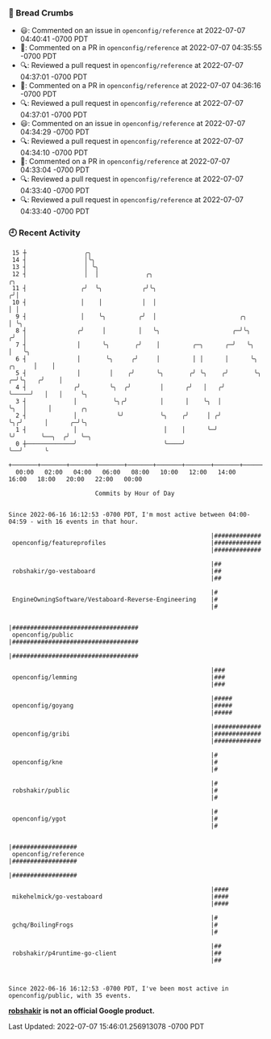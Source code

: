 ### 🍞 Bread Crumbs

 * 😃: Commented on an issue in `openconfig/reference` at 2022-07-07 04:40:41 -0700 PDT
 * 💬: Commented on a PR in  `openconfig/reference` at 2022-07-07 04:35:55 -0700 PDT
 * 🔍: Reviewed a pull request in  `openconfig/reference` at 2022-07-07 04:37:01 -0700 PDT
 * 💬: Commented on a PR in  `openconfig/reference` at 2022-07-07 04:36:16 -0700 PDT
 * 🔍: Reviewed a pull request in  `openconfig/reference` at 2022-07-07 04:37:01 -0700 PDT
 * 😃: Commented on an issue in `openconfig/reference` at 2022-07-07 04:34:29 -0700 PDT
 * 🔍: Reviewed a pull request in  `openconfig/reference` at 2022-07-07 04:34:10 -0700 PDT
 * 💬: Commented on a PR in  `openconfig/reference` at 2022-07-07 04:33:04 -0700 PDT
 * 🔍: Reviewed a pull request in  `openconfig/reference` at 2022-07-07 04:33:40 -0700 PDT
 * 🔍: Reviewed a pull request in  `openconfig/reference` at 2022-07-07 04:33:40 -0700 PDT

### 🕘 Recent Activity
```
 15 ┼                ╭╮
 14 ┤                │╰╮
 13 ┤                │ ╰╮
 12 ┤                │  │             ╭╮                                              ╭╮
 11 ┤               ╭╯  ╰╮           ╭╯╰╮                                            ╭╯│
 10 ┤               │    │           │  │                                            │ │
  9 ┤               │    ╰╮         ╭╯  │                       ╭╮                   │ ╰╮
  8 ┤              ╭╯     │         │   ╰╮                    ╭─╯╰╮                 ╭╯  │
  7 ┤              │      ╰╮       ╭╯    │         ╭─╮      ╭─╯   ╰╮                │   ╰╮
  6 ┤              │       ╰╮     ╭╯     │         │ │      │      ╰╮        ╭╮     │    │
  5 ┤              │        │    ╭╯      ╰╮       ╭╯ ╰╮    ╭╯       ╰╮     ╭─╯╰╮   ╭╯    │
  4 ┤             ╭╯        ╰╮  ╭╯        │      ╭╯   │   ╭╯         ╰─────╯   │   │     ╰╮
  3 ┤             │          ╰╮╭╯         │      │    ╰╮  │                    ╰╮  │      │        ╭╮
  2 ┤             │           ╰╯          ╰╮    ╭╯     │ ╭╯                     ╰╮╭╯      │      ╭─╯╰╮
  1 ┤             │                        │    │      ╰─╯                       ╰╯       ╰──╮  ╭╯   ╰─╮
  0 ┼─────────────╯                        ╰────╯                                            ╰──╯      ╰
    +───────+───────+───────+───────+───────+───────+───────+───────+───────+───────+───────+───────+────
  00:00   02:00   04:00   06:00   08:00   10:00   12:00   14:00   16:00   18:00   20:00   22:00   00:00   

						Commits by Hour of Day


Since 2022-06-16 16:12:53 -0700 PDT, I'm most active between 04:00-04:59 - with 16 events in that hour.

```



```
                                                        |#############
 openconfig/featureprofiles                             |#############
                                                        |#############

                                                        |##
 robshakir/go-vestaboard                                |##
                                                        |##

                                                        |#
 EngineOwningSoftware/Vestaboard-Reverse-Engineering    |#
                                                        |#

                                                        |###################################
 openconfig/public                                      |###################################
                                                        |###################################

                                                        |###
 openconfig/lemming                                     |###
                                                        |###

                                                        |#####
 openconfig/goyang                                      |#####
                                                        |#####

                                                        |#############
 openconfig/gribi                                       |#############
                                                        |#############

                                                        |#
 openconfig/kne                                         |#
                                                        |#

                                                        |#
 robshakir/public                                       |#
                                                        |#

                                                        |#
 openconfig/ygot                                        |#
                                                        |#

                                                        |##################
 openconfig/reference                                   |##################
                                                        |##################

                                                        |####
 mikehelmick/go-vestaboard                              |####
                                                        |####

                                                        |#
 gchq/BoilingFrogs                                      |#
                                                        |#

                                                        |##
 robshakir/p4runtime-go-client                          |##
                                                        |##



Since 2022-06-16 16:12:53 -0700 PDT, I've been most active in openconfig/public, with 35 events.

```
**[robshakir](mailto:robjs@google.com) is not an official Google product.**  


Last Updated: 2022-07-07 15:46:01.256913078 -0700 PDT
